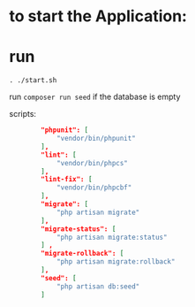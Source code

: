 # to start the Application:
# run

`. ./start.sh`


run `composer run seed` if the database is empty


scripts:
```json
        "phpunit": [
            "vendor/bin/phpunit"
        ],
        "lint": [
            "vendor/bin/phpcs"
        ],
        "lint-fix": [
            "vendor/bin/phpcbf"
        ],
        "migrate": [
            "php artisan migrate"
        ],
        "migrate-status": [
            "php artisan migrate:status"
        ] ,
        "migrate-rollback": [
            "php artisan migrate:rollback"
        ],
        "seed": [
            "php artisan db:seed"
        ]
```
